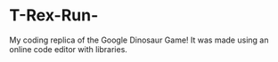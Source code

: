 # T-Rex-Run-
My coding replica of the Google Dinosaur Game! It was made using an online code editor with libraries.
